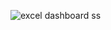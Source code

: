 ![excel dashboard ss](https://user-images.githubusercontent.com/108978746/187081619-14636cea-6e70-4989-aeea-2938a0b8c40d.png)
